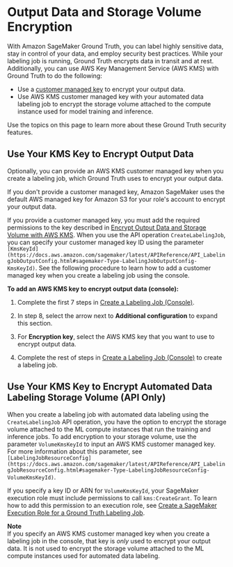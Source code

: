 # Output Data and Storage Volume Encryption<a name="sms-security"></a>

With Amazon SageMaker Ground Truth, you can label highly sensitive data, stay in control of your data, and employ security best practices\. While your labeling job is running, Ground Truth encrypts data in transit and at rest\. Additionally, you can use AWS Key Management Service \(AWS KMS\) with Ground Truth to do the following:
+ Use a [customer managed key](https://docs.aws.amazon.com/kms/latest/developerguide/concepts.html#master_keys) to encrypt your output data\. 
+ Use AWS KMS customer managed key with your automated data labeling job to encrypt the storage volume attached to the compute instance used for model training and inference\. 

Use the topics on this page to learn more about these Ground Truth security features\.

## Use Your KMS Key to Encrypt Output Data<a name="sms-security-kms-output-data"></a>

Optionally, you can provide an AWS KMS customer managed key when you create a labeling job, which Ground Truth uses to encrypt your output data\. 

If you don't provide a customer managed key, Amazon SageMaker uses the default AWS managed key for Amazon S3 for your role's account to encrypt your output data\.

If you provide a customer managed key, you must add the required permissions to the key described in [Encrypt Output Data and Storage Volume with AWS KMS](sms-security-kms-permissions.md)\. When you use the API operation `CreateLabelingJob`, you can specify your customer managed key ID using the parameter `[KmsKeyId](https://docs.aws.amazon.com/sagemaker/latest/APIReference/API_LabelingJobOutputConfig.html#sagemaker-Type-LabelingJobOutputConfig-KmsKeyId)`\. See the following procedure to learn how to add a customer managed key when you create a labeling job using the console\.

**To add an AWS KMS key to encrypt output data \(console\):**

1. Complete the first 7 steps in [Create a Labeling Job \(Console\)](sms-create-labeling-job-console.md)\.

1. In step 8, select the arrow next to **Additional configuration** to expand this section\.

1. For **Encryption key**, select the AWS KMS key that you want to use to encrypt output data\.

1. Complete the rest of steps in [Create a Labeling Job \(Console\)](sms-create-labeling-job-console.md) to create a labeling job\.

## Use Your KMS Key to Encrypt Automated Data Labeling Storage Volume \(API Only\)<a name="sms-security-kms-storage-volume"></a>

When you create a labeling job with automated data labeling using the `CreateLabelingJob` API operation, you have the option to encrypt the storage volume attached to the ML compute instances that run the training and inference jobs\. To add encryption to your storage volume, use the parameter `VolumeKmsKeyId` to input an AWS KMS customer managed key\. For more information about this parameter, see `[LabelingJobResourceConfig](https://docs.aws.amazon.com/sagemaker/latest/APIReference/API_LabelingJobResourceConfig.html#sagemaker-Type-LabelingJobResourceConfig-VolumeKmsKeyId)`\.

If you specify a key ID or ARN for `VolumeKmsKeyId`, your SageMaker execution role must include permissions to call `kms:CreateGrant`\. To learn how to add this permission to an execution role, see [Create a SageMaker Execution Role for a Ground Truth Labeling Job](sms-security-permission-execution-role.md)\.

**Note**  
If you specify an AWS KMS customer managed key when you create a labeling job in the console, that key is *only* used to encrypt your output data\. It is not used to encrypt the storage volume attached to the ML compute instances used for automated data labeling\.